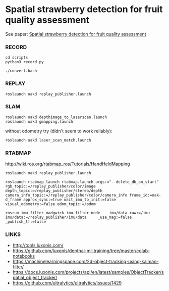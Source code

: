 # Spatial strawberry detection for fruit quality assessment
See paper: [Spatial strawberry detection for fruit quality assessment](../pdf/Spatial_strawberry_detection_for_fruit_quality_assessment.pdf)


### RECORD
```
cd scripts
python3 record.py
```
```
./convert.bash
```

### REPLAY
```
roslaunch oakd replay_publisher.launch 
```

### SLAM
```
roslaunch oakd depthimage_to_laserscan.launch
roslaunch oakd gmapping.launch
```
without odometry try (didn't seem to work reliably):
```
roslaunch oakd laser_scan_match.launch
```

### RTABMAP
http://wiki.ros.org/rtabmap_ros/Tutorials/HandHeldMapping
```
roslaunch oakd replay_publisher.launch 
```
```
roslaunch rtabmap_launch rtabmap.launch args:="--delete_db_on_start" rgb_topic:=/replay_publisher/color/image depth_topic:=/replay_publisher/stereo/depth camera_info_topic:=/replay_publisher/color/camera_info frame_id:=oak-d_frame approx_sync:=true wait_imu_to_init:=false visual_odometry:=false odom_topic:=/odom
```
```
rosrun imu_filter_madgwick imu_filter_node    imu/data_raw:=/imu    imu/data:=/replay_publisher/imu/data     _use_mag:=false    _publish_tf:=false
```

### LINKS
* http://tools.luxonis.com/
* https://github.com/luxonis/depthai-ml-training/tree/master/colab-notebooks
* https://machinelearningspace.com/2d-object-tracking-using-kalman-filter/
* https://docs.luxonis.com/projects/api/en/latest/samples/ObjectTracker/spatial_object_tracker/
* https://github.com/ultralytics/ultralytics/issues/1429

